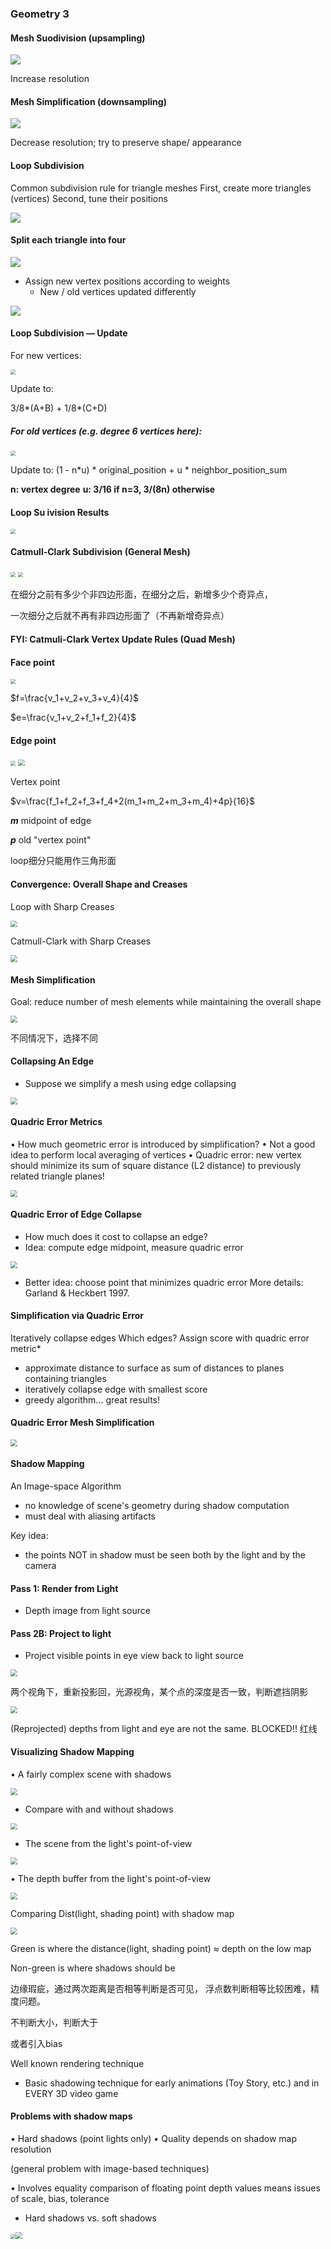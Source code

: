 ### Geometry 3

#### Mesh Suodivision (upsampling)

![](../../../assets/img/2022-08-28/fast_20-59-15.png)

Increase resolution

#### Mesh Simplification (downsampling)

![](../../../assets/img/2022-08-28/fast_20-59-15.png)

Decrease resolution; try to preserve shape/ appearance

#### Loop Subdivision

Common subdivision rule for triangle meshes
First, create more triangles (vertices)
Second, tune their positions

![](../../../assets/img/2022-08-28/fast_21-02-32.png)

#### Split each triangle into four

![](../../../assets/img/2022-08-28/fast_21-04-00.png)

* Assign new vertex positions according to weights
  - New / old vertices updated differently

![](../../../assets/img/2022-08-28/fast_21-05-02.png)

#### Loop Subdivision — Update

For new vertices:

<img src="../../../assets/img/2022-08-28/fast_21-06-47.png" style="zoom:50%;" />

Update to:

3/8*(A+B) + 1/8*(C+D)



##### For old vertices (e.g. degree 6 vertices here):

<img src="../../../assets/img/2022-08-28/fast_21-08-44.png" style="zoom:50%;" />

Update to:
(1 - n*u) * original_position + u * neighbor_position_sum



**n: vertex degree**
**u: 3/16 if n=3, 3/(8n) otherwise**



#### Loop Su ivision Results

<img src="../../../assets/img/2022-08-28/fast_21-12-03.png" style="zoom:50%;" />



#### Catmull-Clark Subdivision (General Mesh)

<img src="../../../assets/img/2022-08-28/fast_21-14-47.png" style="zoom:50%;" />

<img src="../../../assets/img/2022-08-28/fast_21-17-33.png" style="zoom:50%;" />

在细分之前有多少个非四边形面，在细分之后，新增多少个奇异点，

一次细分之后就不再有非四边形面了（不再新增奇异点）



#### FYI: Catmuli-Clark Vertex Update Rules (Quad Mesh)

#### Face point

<img src="../../../assets/img/2022-08-28/fast_21-21-15.png" style="zoom:50%;" />

$f=\frac{v_1+v_2+v_3+v_4}{4}$

$e=\frac{v_1+v_2+f_1+f_2}{4}$

#### Edge point

<img src="../../../assets/img/2022-08-28/fast_21-24-15.png" style="zoom:50%;" />

<img src="../../../assets/img/2022-08-28/fast_21-24-59.png" style="zoom: 67%;" />

Vertex point

$v=\frac{f_1+f_2+f_3+f_4+2(m_1+m_2+m_3+m_4)+4p}{16}$

***m***  midpoint of edge

***p***   old "vertex point"



loop细分只能用作三角形面

#### Convergence: Overall Shape and Creases

Loop with Sharp Creases

<img src="../../../assets/img/2022-08-28/fast_21-28-40.png" style="zoom: 67%;" />

Catmull-Clark with Sharp Creases

<img src="../../../assets/img/2022-08-28/fast_21-29-12.png" style="zoom: 67%;" />

#### Mesh Simplification

Goal: reduce number of mesh elements while maintaining the overall shape

<img src="../../../assets/img/2022-08-28/fast_21-42-55.png" style="zoom: 67%;" />

不同情况下，选择不同

#### Collapsing An Edge

* Suppose we simplify a mesh using edge collapsing

<img src="../../../assets/img/2022-08-28/fast_21-45-33.png" style="zoom: 67%;" />

#### Quadric Error Metrics

• How much geometric error is introduced by simplification?
• Not a good idea to perform local averaging of vertices
• Quadric error: new vertex should minimize its sum of square
distance (L2 distance) to previously related triangle planes!

<img src="../../../assets/img/2022-08-28/fast_21-46-24.png" style="zoom: 67%;" />

#### Quadric Error of Edge Collapse

* How much does it cost to collapse an edge?
* Idea: compute edge midpoint, measure quadric error

<img src="../../../assets/img/2022-08-28/fast_21-45-33.png" style="zoom: 67%;" />

* Better idea: choose point that minimizes quadric error More details: Garland & Heckbert 1997.



#### Simplification via Quadric Error

Iteratively collapse edges
Which edges? Assign score with quadric error metric*

* approximate distance to surface as sum of distances to planes containing triangles
* iteratively collapse edge with smallest score
* greedy algorithm... great results!



#### Quadric Error Mesh Simplification

<img src="../../../assets/img/2022-08-28/fast_21-52-46.png" style="zoom: 67%;" />



#### Shadow Mapping

An Image-space Algorithm
- no knowledge of scene's geometry during shadow
computation
- must deal with aliasing artifacts



Key idea:
- the points NOT in shadow must be seen both
by the light and by the camera



#### Pass 1: Render from Light

* Depth image from light source

#### Pass 2B: Project to light

* Project visible points in eye view back to light source

<img src="../../../assets/img/2022-08-28/fast_21-58-51.png" style="zoom: 67%;" />

两个视角下，重新投影回，光源视角，某个点的深度是否一致，判断遮挡阴影

<img src="../../../assets/img/2022-08-28/fast_22-00-42.png" style="zoom: 67%;" />

(Reprojected) depths from light and eye are not the same. BLOCKED!!   红线



#### Visualizing Shadow Mapping

• A fairly complex scene with shadows

<img src="../../../assets/img/2022-08-28/fast_22-03-40.png" style="zoom: 67%;" />

* Compare with and without shadows

<img src="../../../assets/img/2022-08-28/fast_22-04-23.png" style="zoom: 67%;" />

* The scene from the light's point-of-view

<img src="../../../assets/img/2022-08-28/fast_22-05-15.png" style="zoom: 67%;" />

• The depth buffer from the light's point-of-view

<img src="../../../assets/img/2022-08-28/fast_22-06-04.png" style="zoom: 67%;" />

Comparing Dist(light, shading point) with shadow map

<img src="../../../assets/img/2022-08-28/fast_22-06-54.png" style="zoom: 67%;" />

Green is where the distance(light, shading point) ≈ depth on the
low map

Non-green is where shadows should be

边缘瑕疵，通过两次距离是否相等判断是否可见， 浮点数判断相等比较困难，精度问题。

不判断大小，判断大于

或者引入bias



Well known rendering technique
- Basic shadowing technique for early animations (Toy
Story, etc.) and in EVERY 3D video game



#### Problems with shadow maps

• Hard shadows (point lights only)
• Quality depends on shadow map resolution

(general problem with image-based techniques)

• Involves equality comparison of floating point depth
values means issues of scale, bias, tolerance



* Hard shadows vs. soft shadows

<img src="../../../assets/img/2022-08-28/fast_22-14-32.png" style="zoom: 50%;" /><img src="../../../assets/img/2022-08-28/fast_22-15-09.png" style="zoom: 67%;" />



